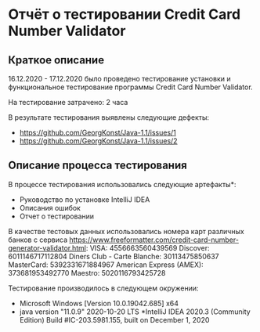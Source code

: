 # Отчёт о тестировании Credit Card Number Validator

## Краткое описание

16.12.2020 - 17.12.2020 было проведено тестирование установки и функциональное тестирование программы Credit Card Number Validator.

На тестирование затрачено: 2 часa

В результате тестирования выявлены следующие дефекты:
* https://github.com/GeorgKonst/Java-1.1/issues/1
* https://github.com/GeorgKonst/Java-1.1/issues/2

## Описание процесса тестирования

В процессе тестирования использовались следующие артефакты*:
* Руководство по установке IntelliJ IDEA
* Описания ошибок
* Отчет о тестировании

В качестве тестовых данных использовались номера карт различных банков с сервиса https://www.freeformatter.com/credit-card-number-generator-validator.html:
VISA: 4556663560439569
Discover: 6011146717112804
Diners Club - Carte Blanche: 30113475850637
MasterCard: 5392331671884967
American Express (AMEX): 373681953492770
Maestro: 5020116793425728




Тестирование производилось в следующем окружении:
* Microsoft Windows [Version 10.0.19042.685] x64
* java version "11.0.9" 2020-10-20 LTS
*IntelliJ IDEA 2020.3 (Community Edition) Build #IC-203.5981.155, built on December 1, 2020


